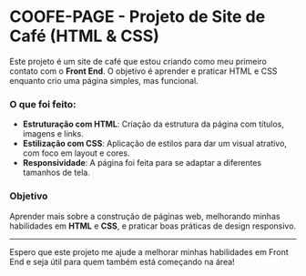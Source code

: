 # COOFE-PAGE - Projeto de Site de Café (HTML & CSS)

Este projeto é um site de café que estou criando como meu primeiro contato com o **Front End**. O objetivo é aprender e praticar HTML e CSS enquanto crio uma página simples, mas funcional.

### O que foi feito:
- **Estruturação com HTML**: Criação da estrutura da página com títulos, imagens e links.
- **Estilização com CSS**: Aplicação de estilos para dar um visual atrativo, com foco em layout e cores.
- **Responsividade**: A página foi feita para se adaptar a diferentes tamanhos de tela.

### Objetivo
Aprender mais sobre a construção de páginas web, melhorando minhas habilidades em **HTML** e **CSS**, e praticar boas práticas de design responsivo.

---

Espero que este projeto me ajude a melhorar minhas habilidades em Front End e seja útil para quem também está começando na área!
